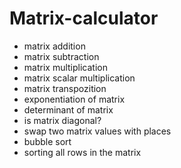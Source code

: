 # Matrix-calculator

- matrix addition
- matrix subtraction
- matrix multiplication
- matrix scalar multiplication
- matrix transpozition
- exponentiation of matrix
- determinant of matrix
- is matrix diagonal?
- swap two matrix values with places
- bubble sort 
- sorting all rows in the matrix

